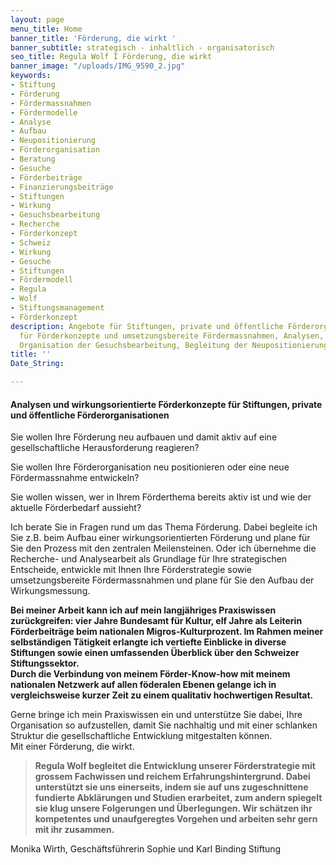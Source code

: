 ```yaml
---
layout: page
menu_title: Home
banner_title: 'Förderung, die wirkt '
banner_subtitle: strategisch - inhaltlich - organisatorisch
seo_title: Regula Wolf I Förderung, die wirkt
banner_image: "/uploads/IMG_9590_2.jpg"
keywords:
- Stiftung
- Förderung
- Fördermassnahmen
- Fördermodelle
- Analyse
- Aufbau
- Neupositionierung
- Förderorganisation
- Beratung
- Gesuche
- Förderbeiträge
- Finanzierungsbeiträge
- Stiftungen
- Wirkung
- Gesuchsbearbeitung
- Recherche
- Förderkonzept
- Schweiz
- Wirkung
- Gesuche
- Stiftungen
- Fördermodell
- Regula
- Wolf
- Stiftungsmanagement
- Förderkonzept
description: Angebote für Stiftungen, private und öffentliche Förderorganisationen
  für Förderkonzepte und umsetzungsbereite Fördermassnahmen, Analysen, Recherchen,
  Organisation der Gesuchsbearbeitung, Begleitung der Neupositionierung
title: ''
Date_String: 

---
```

#### Analysen und wirkungsorientierte Förderkonzepte für Stiftungen, private und öffentliche Förderorganisationen

Sie wollen Ihre Förderung neu aufbauen und damit aktiv auf eine gesellschaftliche Herausforderung reagieren?

Sie wollen Ihre Förderorganisation neu positionieren oder eine neue Fördermassnahme entwickeln?

Sie wollen wissen, wer in Ihrem Förderthema bereits aktiv ist und wie der aktuelle Förderbedarf aussieht?

Ich berate Sie in Fragen rund um das Thema Förderung. Dabei begleite ich Sie z.B. beim Aufbau einer wirkungsorientierten Förderung und plane für Sie den Prozess mit den zentralen Meilensteinen. Oder ich übernehme die Recherche- und Analysearbeit als Grundlage für Ihre strategischen Entscheide, entwickle mit Ihnen Ihre Förderstrategie sowie umsetzungsbereite Fördermassnahmen und plane für Sie den Aufbau der Wirkungsmessung.

**Bei meiner Arbeit kann ich auf mein langjähriges Praxiswissen zurückgreifen: vier Jahre Bundesamt für Kultur, elf Jahre als Leiterin Förderbeiträge beim nationalen Migros-Kulturprozent. Im Rahmen meiner selbständigen Tätigkeit erlangte ich vertiefte Einblicke in diverse Stiftungen sowie einen umfassenden Überblick über den Schweizer Stiftungssektor.  
Durch die Verbindung von meinem Förder-Know-how mit meinem nationalen Netzwerk auf allen föderalen Ebenen gelange ich in vergleichsweise kurzer Zeit zu einem qualitativ hochwertigen Resultat.**

Gerne bringe ich mein Praxiswissen ein und unterstütze Sie dabei, Ihre Organisation so aufzustellen, damit Sie nachhaltig und mit einer schlanken Struktur die gesellschaftliche Entwicklung mitgestalten können.  
Mit einer Förderung, die wirkt.

> **Regula Wolf begleitet die Entwicklung unserer Förderstrategie mit grossem Fachwissen und reichem Erfahrungshintergrund. Dabei unterstützt sie uns einerseits, indem sie auf uns zugeschnittene fundierte Abklärungen und Studien erarbeitet, zum andern spiegelt sie klug unsere Folgerungen und Überlegungen. Wir schätzen ihr kompetentes und unaufgeregtes Vorgehen und arbeiten sehr gern mit ihr zusammen.**

Monika Wirth, Geschäftsführerin Sophie und Karl Binding Stiftung